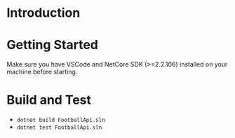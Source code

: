 # Introduction 


# Getting Started
Make sure you have VSCode and NetCore SDK (>=2.2.106) installed on your machine before starting.

# Build and Test
* ```dotnet build FootballApi.sln```
* ```dotnet test FootballApi.sln```